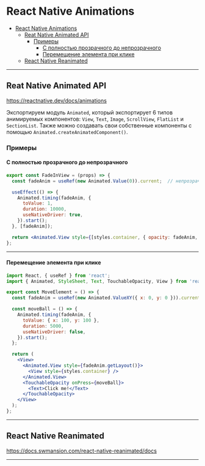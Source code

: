 # React Native Animations 

- [React Native Animations](#react-native-animations)
  - [Reat Native Animated API](#reat-native-animated-api)
    - [Примеры](#примеры)
      - [С полностью прозрачного до непрозрачного](#с-полностью-прозрачного-до-непрозрачного)
      - [Перемещение элемента при клике](#перемещение-элемента-при-клике)
  - [React Native Reanimated](#react-native-reanimated)

***
## Reat Native Animated API

https://reactnative.dev/docs/animations

Экспортируем модуль `Animated`, который экспортирует 6 типов анимируемых компонентов: `View`, `Text`, `Image`, `ScrollView`, `FlatList` и `SectionList`. Также можно создавать свои собственные компоненты с помощью `Animated.createAnimatedComponent()`. 

### Примеры

#### С полностью прозрачного до непрозрачного

```jsx
export const FadeInView = (props) => {
  const fadeAnim = useRef(new Animated.Value(0)).current;  // непрозрачноть 0 (т.е полнотью прозрачный, стартовое значение)

  useEffect(() => {
    Animated.timing(fadeAnim, {
      toValue: 1,
      duration: 10000,
      useNativeDriver: true,
    }).start();
  }, [fadeAnim]);

  return <Animated.View style={[styles.container, { opacity: fadeAnim, useNativeDriver: true }]}>{props.children}</Animated.View>;
};
```
***

#### Перемещение элемента при клике

```jsx
import React, { useRef } from 'react';
import { Animated, StyleSheet, Text, TouchableOpacity, View } from 'react-native';

export const MoveElement = () => {
  const fadeAnim = useRef(new Animated.ValueXY({ x: 0, y: 0 })).current;

  const moveBall = () => {
    Animated.timing(fadeAnim, {
      toValue: { x: 100, y: 100 },
      duration: 5000,
      useNativeDriver: false,
    }).start();
  };

  return (
    <View>
      <Animated.View style={fadeAnim.getLayout()}>
        <View style={styles.container} />
      </Animated.View>
      <TouchableOpacity onPress={moveBall}>
        <Text>Click me!</Text>
      </TouchableOpacity>
    </View>
  );
};
```

***

## React Native Reanimated

https://docs.swmansion.com/react-native-reanimated/docs

***